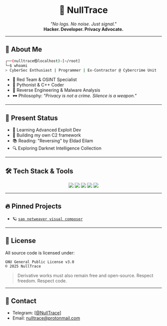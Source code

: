 <h1 align="center">👾 NullTrace</h1>
<p align="center">
  <i>"No logs. No noise. Just signal."</i><br>
  <b>Hacker. Developer. Privacy Advocate.</b>
</p>

---

## 🧠 About Me

```bash
┌──(nulltrace㉿localhost)-[~/root]
└─$ whoami
> CyberSec Enthusiast | Programmer | Ex-Contractor @ Cybercrime Unit
```

- 🔐 Red Team & OSINT Specialist
- 🐍 Pythonist & C++ Coder
- 🧠 Reverse Engineering & Malware Analysis
- 🕶 Philosophy: _"Privacy is not a crime. Silence is a weapon."_

---

## 📌 Present Status
- 🔭 Learning Advanced Exploit Dev
- 🔬 Building my own C2 framework
- 📚 Reading: "Reversing" by Eldad Eilam
- 🔍 Exploring Darknet Intelligence Collection

---

## 🛠 Tech Stack & Tools

<p align="center">
  <img src="https://img.shields.io/badge/OS-Linux-blue?logo=linux">
  <img src="https://img.shields.io/badge/Shell-Bash-informational?logo=gnu-bash">
  <img src="https://img.shields.io/badge/Editor-Neovim-57a143?logo=neovim">
  <img src="https://img.shields.io/badge/Tools-nmap%2C%20Ghidra%2C%20Burp-red">
  <img src="https://img.shields.io/badge/IDE-VSCode-blue?logo=visualstudiocode">
</p>

---

## 🔥 Pinned Projects
- 🪐 [`sap netweaver visual composer`](https://github.com/NULLTRACE0X/CVE-2025-31324)
---


## 🔐 License

All source code is licensed under:

```text
GNU General Public License v3.0
© 2025 NullTrace
```

> Derivative works must also remain free and open-source. Respect freedom. Respect code.

---

## 📡 Contact

- Telegram: [[@NullTrace](https://t.me/NULLTRACE0X)]
- Email: nulltrace@protonmail.com

